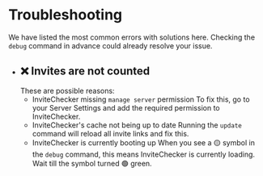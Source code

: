 # Troubleshooting

We have listed the most common errors with solutions here.
Checking the `debug` command in advance could already resolve your issue.

- ## ❌ Invites are not counted
     These are possible reasons:
    * InviteChecker missing `manage server` permission
        To fix this, go to your Server Settings and add the required permission to InviteChecker.
    * InviteChecker's cache not being up to date
        Running the `update` command will reload all invite links and fix this.
    * InviteChecker is currently booting up
        When you see a 🟡 symbol in the `debug` command, this means InviteChecker is currently loading.
        Wait till the symbol turned 🟢 green.

   
 
